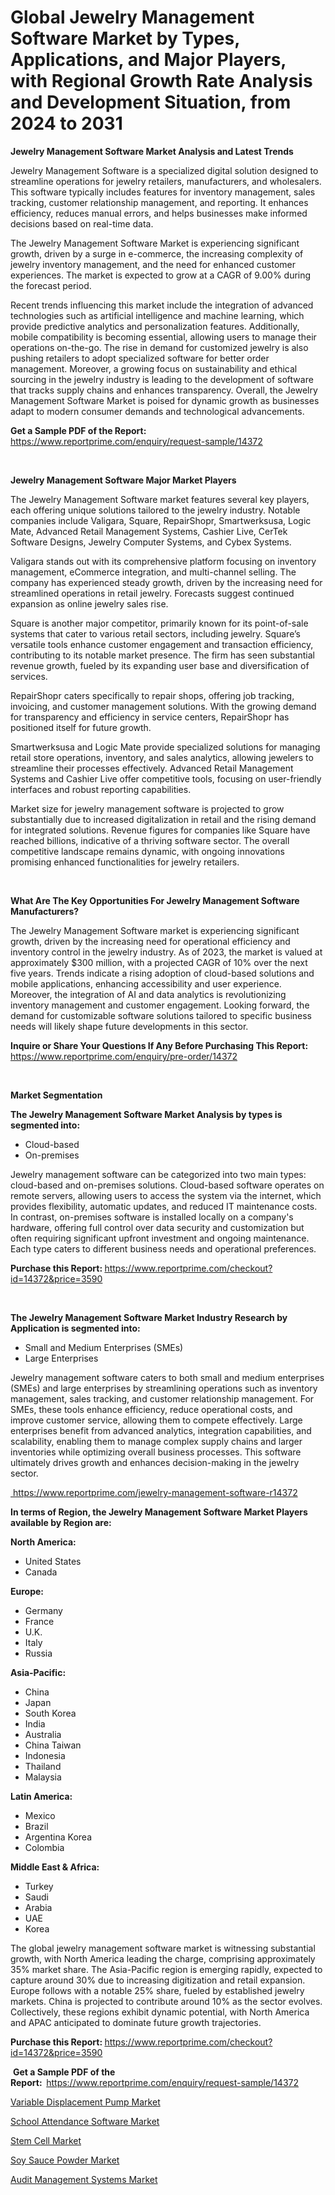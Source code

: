 <p><h1>Global Jewelry Management Software Market by Types, Applications, and Major Players, with Regional Growth Rate Analysis and Development Situation, from 2024 to 2031</h1></p><p><strong>Jewelry Management Software Market Analysis and Latest Trends</strong></p>
<p><p>Jewelry Management Software is a specialized digital solution designed to streamline operations for jewelry retailers, manufacturers, and wholesalers. This software typically includes features for inventory management, sales tracking, customer relationship management, and reporting. It enhances efficiency, reduces manual errors, and helps businesses make informed decisions based on real-time data.</p><p>The Jewelry Management Software Market is experiencing significant growth, driven by a surge in e-commerce, the increasing complexity of jewelry inventory management, and the need for enhanced customer experiences. The market is expected to grow at a CAGR of 9.00% during the forecast period. </p><p>Recent trends influencing this market include the integration of advanced technologies such as artificial intelligence and machine learning, which provide predictive analytics and personalization features. Additionally, mobile compatibility is becoming essential, allowing users to manage their operations on-the-go. The rise in demand for customized jewelry is also pushing retailers to adopt specialized software for better order management. Moreover, a growing focus on sustainability and ethical sourcing in the jewelry industry is leading to the development of software that tracks supply chains and enhances transparency. Overall, the Jewelry Management Software Market is poised for dynamic growth as businesses adapt to modern consumer demands and technological advancements.</p></p>
<p><strong>Get a Sample PDF of the Report:&nbsp;</strong> <a href="https://www.reportprime.com/enquiry/request-sample/14372?utm_campaign=113&utm_medium=2&utm_source=Github&utm_content=ia&utm_term=29112024&utm_id=jewelry-management-software">https://www.reportprime.com/enquiry/request-sample/14372</a></p>
<p>&nbsp;</p>
<p><strong>Jewelry Management Software Major Market Players</strong></p>
<p><p>The Jewelry Management Software market features several key players, each offering unique solutions tailored to the jewelry industry. Notable companies include Valigara, Square, RepairShopr, Smartwerksusa, Logic Mate, Advanced Retail Management Systems, Cashier Live, CerTek Software Designs, Jewelry Computer Systems, and Cybex Systems.</p><p>Valigara stands out with its comprehensive platform focusing on inventory management, eCommerce integration, and multi-channel selling. The company has experienced steady growth, driven by the increasing need for streamlined operations in retail jewelry. Forecasts suggest continued expansion as online jewelry sales rise.</p><p>Square is another major competitor, primarily known for its point-of-sale systems that cater to various retail sectors, including jewelry. Square’s versatile tools enhance customer engagement and transaction efficiency, contributing to its notable market presence. The firm has seen substantial revenue growth, fueled by its expanding user base and diversification of services.</p><p>RepairShopr caters specifically to repair shops, offering job tracking, invoicing, and customer management solutions. With the growing demand for transparency and efficiency in service centers, RepairShopr has positioned itself for future growth.</p><p>Smartwerksusa and Logic Mate provide specialized solutions for managing retail store operations, inventory, and sales analytics, allowing jewelers to streamline their processes effectively. Advanced Retail Management Systems and Cashier Live offer competitive tools, focusing on user-friendly interfaces and robust reporting capabilities.</p><p>Market size for jewelry management software is projected to grow substantially due to increased digitalization in retail and the rising demand for integrated solutions. Revenue figures for companies like Square have reached billions, indicative of a thriving software sector. The overall competitive landscape remains dynamic, with ongoing innovations promising enhanced functionalities for jewelry retailers.</p></p>
<p>&nbsp;</p>
<p><strong>What Are The Key Opportunities For Jewelry Management Software Manufacturers?</strong></p>
<p><p>The Jewelry Management Software market is experiencing significant growth, driven by the increasing need for operational efficiency and inventory control in the jewelry industry. As of 2023, the market is valued at approximately $300 million, with a projected CAGR of 10% over the next five years. Trends indicate a rising adoption of cloud-based solutions and mobile applications, enhancing accessibility and user experience. Moreover, the integration of AI and data analytics is revolutionizing inventory management and customer engagement. Looking forward, the demand for customizable software solutions tailored to specific business needs will likely shape future developments in this sector.</p></p>
<p><strong>Inquire or Share Your Questions If Any Before Purchasing This Report:</strong> <a href="https://www.reportprime.com/enquiry/pre-order/14372?utm_campaign=113&utm_medium=2&utm_source=Github&utm_content=ia&utm_term=29112024&utm_id=jewelry-management-software">https://www.reportprime.com/enquiry/pre-order/14372</a></p>
<p>&nbsp;</p>
<p><strong>Market Segmentation</strong></p>
<p><strong>The Jewelry Management Software Market Analysis by types is segmented into:</strong></p>
<p><ul><li>Cloud-based</li><li>On-premises</li></ul></p>
<p><p>Jewelry management software can be categorized into two main types: cloud-based and on-premises solutions. Cloud-based software operates on remote servers, allowing users to access the system via the internet, which provides flexibility, automatic updates, and reduced IT maintenance costs. In contrast, on-premises software is installed locally on a company's hardware, offering full control over data security and customization but often requiring significant upfront investment and ongoing maintenance. Each type caters to different business needs and operational preferences.</p></p>
<p><strong>Purchase this Report:&nbsp;</strong><a href="https://www.reportprime.com/checkout?id=14372&price=3590&utm_campaign=113&utm_medium=2&utm_source=Github&utm_content=ia&utm_term=29112024&utm_id=jewelry-management-software">https://www.reportprime.com/checkout?id=14372&price=3590</a></p>
<p>&nbsp;</p>
<p><strong>The Jewelry Management Software Market Industry Research by Application is segmented into:</strong></p>
<p><ul><li>Small and Medium Enterprises (SMEs)</li><li>Large Enterprises</li></ul></p>
<p><p>Jewelry management software caters to both small and medium enterprises (SMEs) and large enterprises by streamlining operations such as inventory management, sales tracking, and customer relationship management. For SMEs, these tools enhance efficiency, reduce operational costs, and improve customer service, allowing them to compete effectively. Large enterprises benefit from advanced analytics, integration capabilities, and scalability, enabling them to manage complex supply chains and larger inventories while optimizing overall business processes. This software ultimately drives growth and enhances decision-making in the jewelry sector.</p></p>
<p><a href="https://www.reportprime.com/jewelry-management-software-r14372?utm_campaign=113&utm_medium=2&utm_source=Github&utm_content=ia&utm_term=29112024&utm_id=jewelry-management-software">&nbsp;https://www.reportprime.com/jewelry-management-software-r14372</a></p>
<p><strong>In terms of Region, the Jewelry Management Software Market Players available by Region are:</strong></p>
<p>
    <p> <strong> North America: </strong>
        <ul>
            <li>United States</li>
            <li>Canada</li>
        </ul>
        </p> 
    <p> <strong> Europe: </strong>
        <ul>
            <li>Germany</li>
            <li>France</li>
            <li>U.K.</li>
            <li>Italy</li>
            <li>Russia</li>
        </ul>
        </p> 
    <p> <strong> Asia-Pacific: </strong>
        <ul>
            <li>China</li>
            <li>Japan</li>
            <li>South Korea</li>
            <li>India</li>
            <li>Australia</li>
            <li>China Taiwan</li>
            <li>Indonesia</li>
            <li>Thailand</li>
            <li>Malaysia</li>
        </ul>
        </p> 
    <p> <strong> Latin America: </strong>
        <ul>
            <li>Mexico</li>
            <li>Brazil</li>
            <li>Argentina Korea</li>
            <li>Colombia</li>
        </ul>
        </p> 
    <p> <strong> Middle East & Africa: </strong>
        <ul>
            <li>Turkey</li>
            <li>Saudi</li>
            <li>Arabia</li>
            <li>UAE</li>
            <li>Korea</li>
        </ul>
    </p>
    </p>
<p><p>The global jewelry management software market is witnessing substantial growth, with North America leading the charge, comprising approximately 35% market share. The Asia-Pacific region is emerging rapidly, expected to capture around 30% due to increasing digitization and retail expansion. Europe follows with a notable 25% share, fueled by established jewelry markets. China is projected to contribute around 10% as the sector evolves. Collectively, these regions exhibit dynamic potential, with North America and APAC anticipated to dominate future growth trajectories.</p></p>
<p><strong>Purchase this Report: </strong><a href="https://www.reportprime.com/checkout?id=14372&price=3590&utm_campaign=113&utm_medium=2&utm_source=Github&utm_content=ia&utm_term=29112024&utm_id=jewelry-management-software">https://www.reportprime.com/checkout?id=14372&price=3590</a></p>
<p>&nbsp;<strong>Get a Sample PDF of the Report:&nbsp;&nbsp;</strong><a href="https://www.reportprime.com/enquiry/request-sample/14372?utm_campaign=113&utm_medium=2&utm_source=Github&utm_content=ia&utm_term=29112024&utm_id=jewelry-management-software">https://www.reportprime.com/enquiry/request-sample/14372</a></p>
<p><strong></strong></p>
<p><p><a href="https://issuu.com/reportprime-2/docs/variable-displacement-pump-market-size-2030.pptx?utm_campaign=113&utm_medium=2&utm_source=Github&utm_content=ia&utm_term=29112024&utm_id=jewelry-management-software">Variable Displacement Pump Market</a></p><p><a href="https://github.com/SamiaChowdhury801/Market-Research-Report-List-1/blob/main/school-attendance-software-market.md?utm_campaign=113&utm_medium=2&utm_source=Github&utm_content=ia&utm_term=29112024&utm_id=jewelry-management-software">School Attendance Software Market</a></p><p><a href="https://issuu.com/reportprime-2/docs/stem-cell-market-size-2030.pptx?utm_campaign=113&utm_medium=2&utm_source=Github&utm_content=ia&utm_term=29112024&utm_id=jewelry-management-software">Stem Cell Market</a></p><p><a href="https://www.linkedin.com/pulse/according-latest-trend-analysis-soy-sauce-powder-market-poised-b0qae?utm_campaign=113&utm_medium=2&utm_source=Github&utm_content=ia&utm_term=29112024&utm_id=jewelry-management-software">Soy Sauce Powder Market</a></p><p><a href="https://github.com/LilianFaulkner65/Market-Research-Report-List-1/blob/main/audit-management-systems-market.md?utm_campaign=113&utm_medium=2&utm_source=Github&utm_content=ia&utm_term=29112024&utm_id=jewelry-management-software">Audit Management Systems Market</a></p></p>